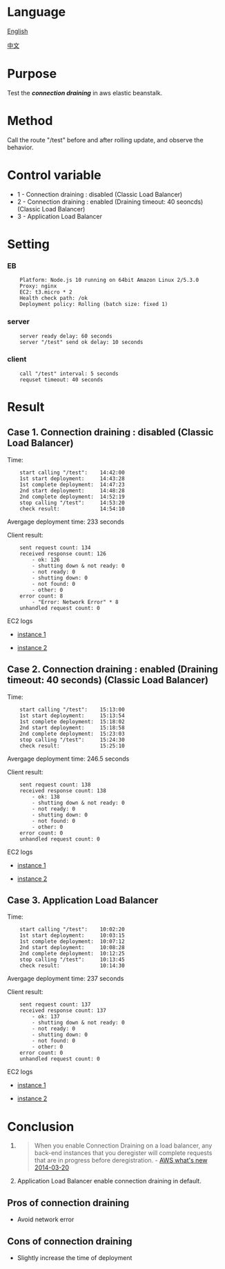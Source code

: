 # Language
[English](https://github.com/a179346/aws-elastic-beanstalk-connection-draining-test/blob/main/README.md)

[中文](https://github.com/a179346/aws-elastic-beanstalk-connection-draining-test/blob/main/README-zh-tw.md)

# Purpose
Test the ***connection draining*** in aws elastic beanstalk.

# Method
Call the route "/test" before and after rolling update, and observe the behavior.

# Control variable
* 1 - Connection draining : disabled (Classic Load Balancer)
* 2 - Connection draining : enabled (Draining timeout: 40 seoncds) (Classic Load Balancer)
* 3 - Application Load Balancer

# Setting
### EB
```
	Platform: Node.js 10 running on 64bit Amazon Linux 2/5.3.0
	Proxy: nginx
	EC2: t3.micro * 2
	Health check path: /ok
	Deployment policy: Rolling (batch size: fixed 1)
```
### server
```
	server ready delay: 60 seconds
	server "/test" send ok delay: 10 seconds
```
### client
```
	call "/test" interval: 5 seconds
	requset timeout: 40 seconds
```

# Result
## **Case 1. Connection draining : disabled (Classic Load Balancer)**
Time:
```
	start calling "/test":    14:42:00
	1st start deployment:     14:43:28
	1st complete deployment:  14:47:23
	2nd start deployment:     14:48:28
	2nd complete deployment:  14:52:19
	stop calling "/test":     14:53:20
	check result:             14:54:10
```
Avergage deployment time: 233 seconds

Client result:
```
	sent request count: 134
	received response count: 126
		- ok: 126
		- shutting down & not ready: 0
		- not ready: 0
		- shutting down: 0
		- not found: 0
		- other: 0
	error count: 8
		- "Error: Network Error" * 8
	unhandled request count: 0
```
EC2 logs

* [instance 1](https://github.com/a179346/aws-elastic-beanstalk-connection-draining-test/blob/main/testResult/case1-instance1.txt)

* [instance 2](https://github.com/a179346/aws-elastic-beanstalk-connection-draining-test/blob/main/testResult/case1-instance2.txt)

## **Case 2. Connection draining : enabled (Draining timeout: 40 seconds) (Classic Load Balancer)**
Time:
```
	start calling "/test":    15:13:00
	1st start deployment:     15:13:54
	1st complete deployment:  15:18:02
	2nd start deployment:     15:18:58
	2nd complete deployment:  15:23:03
	stop calling "/test":     15:24:30
	check result:             15:25:10
```
Avergage deployment time: 246.5 seconds

Client result:
```
	sent request count: 138
	received response count: 138
		- ok: 138
		- shutting down & not ready: 0
		- not ready: 0
		- shutting down: 0
		- not found: 0
		- other: 0
	error count: 0
	unhandled request count: 0
```
EC2 logs

* [instance 1](https://github.com/a179346/aws-elastic-beanstalk-connection-draining-test/blob/main/testResult/case2-instance1.txt)

* [instance 2](https://github.com/a179346/aws-elastic-beanstalk-connection-draining-test/blob/main/testResult/case2-instance2.txt)

## **Case 3. Application Load Balancer**
Time:
```
	start calling "/test":    10:02:20
	1st start deployment:     10:03:15
	1st complete deployment:  10:07:12
	2nd start deployment:     10:08:28
	2nd complete deployment:  10:12:25
	stop calling "/test":     10:13:45
	check result:             10:14:30
```
Avergage deployment time: 237 seconds

Client result:
```
	sent request count: 137
	received response count: 137
		- ok: 137
		- shutting down & not ready: 0
		- not ready: 0
		- shutting down: 0
		- not found: 0
		- other: 0
	error count: 0
	unhandled request count: 0
```
EC2 logs

* [instance 1](https://github.com/a179346/aws-elastic-beanstalk-connection-draining-test/blob/main/testResult/case3-instance1.txt)

* [instance 2](https://github.com/a179346/aws-elastic-beanstalk-connection-draining-test/blob/main/testResult/case3-instance2.txt)

# Conclusion
 
 1. > When you enable Connection Draining on a load balancer, any back-end instances that you deregister will complete requests that are in progress before deregistration. - [AWS what's new 2014-03-20](https://aws.amazon.com/tw/about-aws/whats-new/2014/03/20/elastic-load-balancing-supports-connection-draining/)
 2. Application Load Balancer enable connection draining in default.

## Pros of connection draining
* Avoid network error

## Cons of connection draining
* Slightly increase the time of deployment